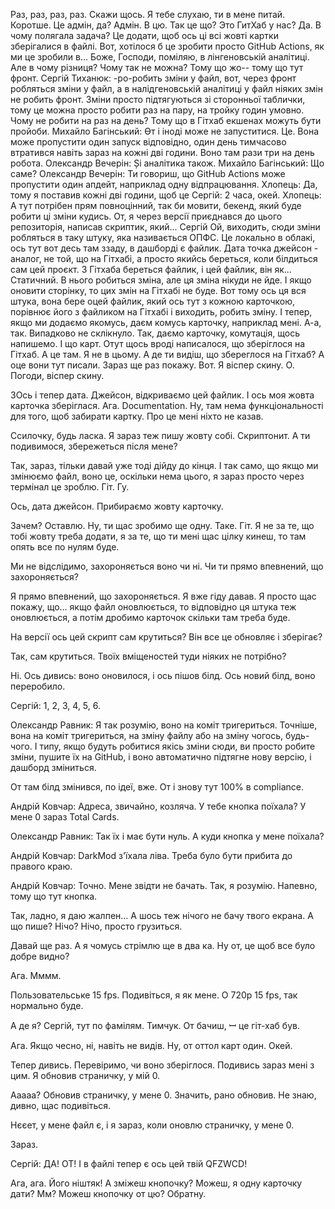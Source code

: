 Раз, раз, раз, раз. Скажи щось. Я тебе слухаю, ти в мене питай. Коротше. Це адмін, да? Адмін. В цю. Так це що? Это ГитХаб у нас? Да. В чому полягала задача? Це додати, щоб ось ці всі жовті картки зберігалися в файлі. Вот, хотілося б це зробити просто GitHub Actions, як ми це зробили в... Боже, Господи, поміляю, в лінгеновській аналітиці. Але в чому різниця? Чому так не можна? Тому що жо-- тому що тут фронт. Сергій Тиханюк: -ро-робить зміни у файл, вот, через фронт робляться зміни у файл, а в налідгеновській аналітиці у файл ніяких змін не робить фронт. Зміни просто підтягуються зі сторонньої таблички, тому це можна просто робити раз на пару, на тройку годин умовно. Чому не робити на раз на день? Тому що в Гітхаб екшенах можуть бути пройоби. Михайло Багінський: Өт і іноді може не запуститися. Це. Вона може пропустити один запуск відповідно, один день тимчасово втратився навіть зараз на кожні дві години. Воно там рази три на день робота. Олександр Вечерін: Și аналітика також. Михайло Багінський: Що саме? Олександр Вечерін: Ти говориш, що GitHub Actions може пропустити один апдейт, наприклад одну відпрацювання. Хлопець: Да, тому я поставив кожні дві години, щоб це Сергій: 2 часа, окей. Хлопець: А тут потрібен прям повноцінний, так би мовити, бекенд, який буде робити ці зміни кудись. От, я через версії приєднався до цього репозиторія, написав скриптик, який... Сергій Ой, виходить, сюди зміни робляться в таку штуку, яка називається ОПФС. Це локально в облакі, ось тут вот десь там ззаду, в дашборді є файлик. Дата точка джейсон - аналог, не той, що на Гітхабі, а просто якийсь береться, коли білдиться сам цей проєкт. З Гітхаба береться файлик, і цей файлик, він як... Статичний. В нього робиться зміна, але ця зміна нікуди не йде. І якщо оновити сторінку, то цих змін на Гітхабі не буде. Вот тому ось ця вся штука, вона бере оцей файлик, який ось тут з кожною карточкою, порівнює його з файликом на Гітхабі і виходить, робить зміну. І тепер, якщо ми додаємо якомусь, даєм комусь карточку, наприклад мені. А-а, так. Випадково не склікнуло. Так, даємо карточку, комутація, щось напишемо. І що карт. Отут щось вроді написалося, що зберіглося на Гітхаб. А це там. Я не в цьому. А де ти видіш, що збереглося на Гітхаб? А оце вони тут писали. Зараз ще раз покажу. Вот. Я віспер скину. О. Погоди, віспер скину.


ЗОсь і тепер дата. Джейсон, відкриваємо цей файлик. І ось моя жовта карточка зберіглася. Ага. Documentation. Ну, там нема функціональності для того, щоб забирати картку. Про це мені ніхто не казав. 

Ссилочку, будь ласка. Я зараз теж пишу жовту собі. Скриптонит. А ти подивимося, збережеться після мене? 

Так, зараз, тільки давай уже тоді дійду до кінця. І так само, що якщо ми змінюємо файл, воно це, оскільки нема цього, я зараз просто через термінал це зроблю. Гіт. Гу. 

Ось, дата джейсон. Прибираємо жовту карточку. 

Зачем? Оставлю. Ну, ти щас зробимо ще одну. Таке. Гіт. Я не за те, що тобі жовту треба додати, я за те, що ти мені щас цілку кинеш, то там опять все по нулям буде. 

Ми не відслідимо, захороняється воно чи ні. Чи ти прямо впевнений, що захороняється? 

Я прямо впевнений, що захороняється. Я вже гіду давав. Я просто щас покажу, що… якщо файл оновлюється, то відповідно ця штука теж оновлюється, а потім дробимо карточок скільки там треба буде. 

На версії ось цей скрипт сам крутиться? Він все це обновляє і зберігає? 

Так, сам крутиться. Твоїх вміщеностей туди ніяких не потрібно? 

Ні. Ось дивись: воно оновилося, і ось пішов білд. Ось новий білд, воно переробило. 

Сергій: 1, 2, 3, 4, 5, 6. 

Олександр Равник: Я так розумію, воно на коміт тригериться. Точніше, вона на коміт тригериться, на зміну файлу або на зміну чогось, будь-чого. І типу, якщо будуть робитися якісь зміни сюди, ви просто робите зміни, пушите їх на GitHub, і воно автоматично підтягне нову версію, і дашборд зміниться. 

От там білд змінився, по ідеї, вже. От і знову тут 100% в compliance. 

Андрій Ковчар: Адреса, звичайно, козляча. У тебе кнопка поїхала? У мене 0 зараз Total Cards. 

Олександр Равник: Так їх і має бути нуль. А куди кнопка у мене поїхала? 

Андрій Ковчар: DarkMod з'їхала ліва. Треба було бути прибита до правого краю. 

Андрій Ковчар: Точно. Мене звідти не бачать. Так, я розумію. Напевно, тому що тут кнопка. 

Так, ладно, я даю жалпен... А шось теж нічого не бачу твого екрана. А що пише? Нічо? Нічо, просто грузиться. 

Давай ще раз. А я чомусь стрімлю ще в два ка. Ну от, це щоб все було добре видно? 

Ага. Мммм. 

Пользовательське 15 fps. Подивіться, я як мене. О 720p 15 fps, так нормально буде. 

А де я? Сергій, тут по фамілям. Тимчук. От бачиш, ꟷ це гіт-хаб був. 

Ага. Якщо чесно, ні, навіть не видів. Ну, от оттол карт один. Окей. 

Тепер дивись. Перевіримо, чи воно зберіглося. Подивись зараз мені з цим. Я обновив страничку, у мій 0. 

Ааааа? Обновив страничку, у мене 0. Значить, рано обновив. Не знаю, дивно, щас подивіться. 

Нєєет, у мене файл є, і я зараз, коли оновлю страничку, у мене 0. 

Зараз. 

Сергій: ДА! ОТ! І в файлі тепер є ось цей твій QFZWCD! 

Ага, ага. Його ніштяк! А зміжеш кнопочку? Можеш, я одну карточку дати? Мм? Можеш кнопочку от цю? Обратну. 